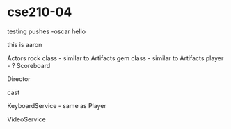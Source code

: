 # cse210-04

testing pushes -oscar
hello

this is aaron

Actors
    rock class - similar to Artifacts
    gem class - similar to Artifacts
    player - ?
    Scoreboard

Director

cast

KeyboardService - same as Player

VideoService
